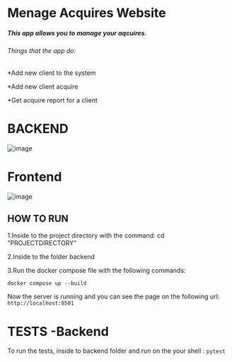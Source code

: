 # Menage Acquires Website
##### This app allows you to manage your aqcuires.
###### Things that the app do:
*Add new client to the system

*Add new client acquire 

*Get acquire report for a client
# BACKEND

![image](https://user-images.githubusercontent.com/95073733/175815655-7e0de6b0-42f8-4793-b5f0-d61530d68f6e.png)

# Frontend
![image](https://user-images.githubusercontent.com/95073733/175815738-3de8ab69-22f9-4c94-9cbf-eb788489a632.png)

## HOW TO RUN
 1.Inside to the project directory with the command: cd "PROJECTDIRECTORY"

 2.Inside to the folder backend

 3.Run the docker compose file with the following commands:
 
  ```docker compose up --build```

Now the server is running and you can see the page on the following url: ```http://localhost:8501```

# TESTS -Backend
To run the tests, inside to backend folder and run on the your shell : `pytest`



